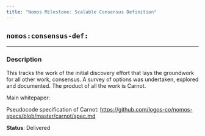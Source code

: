 ```yaml
---
title: "Nomos Milestone: Scalable Consensus Definition"
---
```

## `nomos:consensus-def:`
---
### Description
This tracks the work of the initial discovery effort that lays the groundwork for all other work, consensus. A survey of options was undertaken, explored and documented. The product of all the work is Carnot.

Main whitepaper: 

Pseudocode specification of Carnot: https://github.com/logos-co/nomos-specs/blob/master/carnot/spec.md 

**Status**: Delivered